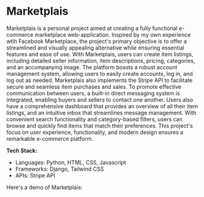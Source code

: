 # Marketplais

Marketplais is a personal project aimed at creating a fully functional e-commerce marketplace web-application. Inspired by my own experience wtih Facebook Marketplace, the project's primary objective is to offer a streamlined and visually appealing alternative while ensuring essential features and ease of use. With Marketplais, users can create item listings, including detailed seller information, item descriptions, pricing, categories, and an accompanying image. The platform boasts a robust account management system, allowing users to easily create accounts, log in, and log out as needed. Marketplais also implements the Stripe API to facilitate secure and seamless item purchases and sales. To promote effective communication between users, a built-in direct messaging system is integrated, enabling buyers and sellers to contact one another. Users also have a comprehensive dashboard that provides an overview of all their item listings, and an intuitive inbox that streamlines message management. With convenient search functionality and category-based filters, users can browse and quickly find items that match their preferences. This project's focus on user experience, functionality, and modern design ensures a remarkable e-commerce platform.

__Tech Stack:__
- Languages: Python, HTML, CSS, Javascript
- Frameworks: Django, Tailwind CSS
- APIs: Stripe API

Here's a demo of Marketplais:
